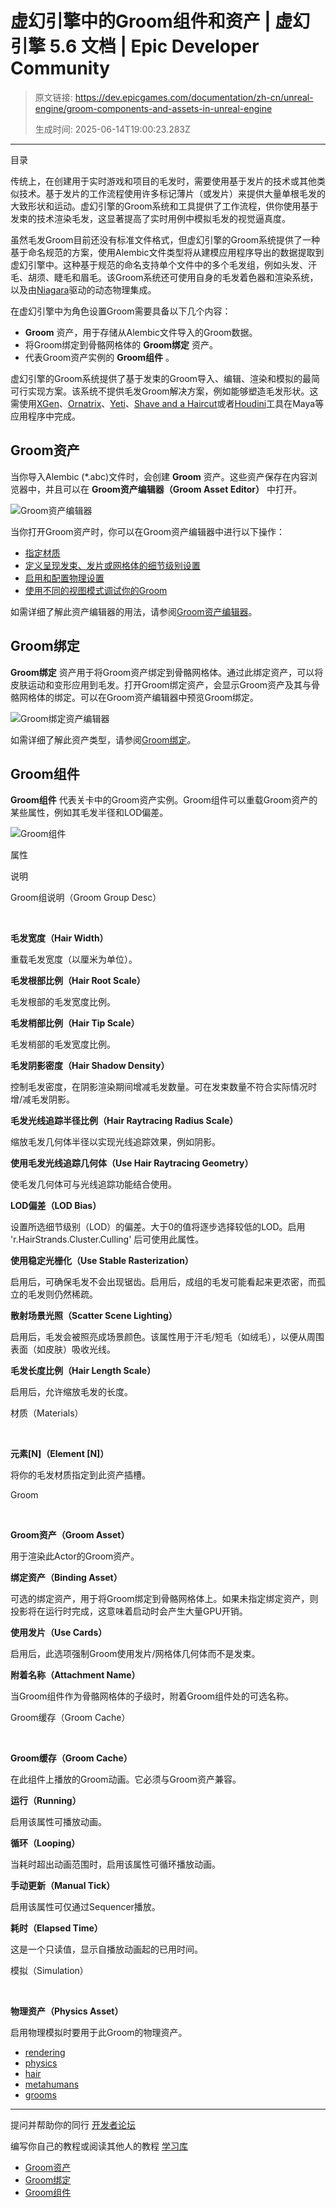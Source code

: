 # 虚幻引擎中的Groom组件和资产 | 虚幻引擎 5.6 文档 | Epic Developer Community

> 原文链接: https://dev.epicgames.com/documentation/zh-cn/unreal-engine/groom-components-and-assets-in-unreal-engine
> 
> 生成时间: 2025-06-14T19:00:23.283Z

---

目录

传统上，在创建用于实时游戏和项目的毛发时，需要使用基于发片的技术或其他类似技术。基于发片的工作流程使用许多标记薄片（或发片）来提供大量单根毛发的大致形状和运动。虚幻引擎的Groom系统和工具提供了工作流程，供你使用基于发束的技术渲染毛发，这显著提高了实时用例中模拟毛发的视觉逼真度。

虽然毛发Groom目前还没有标准文件格式，但虚幻引擎的Groom系统提供了一种基于命名规范的方案，使用Alembic文件类型将从建模应用程序导出的数据提取到虚幻引擎中。这种基于规范的命名支持单个文件中的多个毛发组，例如头发、汗毛、胡须、睫毛和眉毛。该Groom系统还可使用自身的毛发着色器和渲染系统，以及由[Niagara](/documentation/zh-cn/unreal-engine/creating-visual-effects-in-niagara-for-unreal-engine)驱动的动态物理集成。

在虚幻引擎中为角色设置Groom需要具备以下几个内容：

-   **Groom** 资产，用于存储从Alembic文件导入的Groom数据。
-   将Groom绑定到骨骼网格体的 **Groom绑定** 资产。
-   代表Groom资产实例的 **Groom组件** 。

虚幻引擎的Groom系统提供了基于发束的Groom导入、编辑、渲染和模拟的最简可行实现方案。该系统不提供毛发Groom解决方案，例如能够塑造毛发形状。这需使用[XGen](https://knowledge.autodesk.com/support/maya/learn-explore/caas/CloudHelp/cloudhelp/2015/ENU/Maya/files/GUID-47644337-40F0-4766-BD3B-4104F9F9B7E2-htm.html)、[Ornatrix](https://ephere.com/plugins/autodesk/max/ornatrix/)、[Yeti](https://peregrinelabs.com/yeti/)、[Shave and a Haircut](https://www.unrealengine.com/en-US/programs/shave-and-a-haircut?sessionInvalidated=true)或者[Houdini](https://www.sidefx.com/docs/houdini/fur/workflow.html)工具在Maya等应用程序中完成。

## Groom资产

当你导入Alembic (\*.abc)文件时，会创建 **Groom** 资产。这些资产保存在内容浏览器中，并且可以在 **Groom资产编辑器（Groom Asset Editor）** 中打开。

![Groom资产编辑器](https://d1iv7db44yhgxn.cloudfront.net/documentation/images/cae9708c-700d-4d8e-8a3a-0f630281fc79/groom-asset-editor.png)

当你打开Groom资产时，你可以在Groom资产编辑器中进行以下操作：

-   [指定材质](/documentation/zh-cn/unreal-engine/groom-materials-in-unreal-engine)
-   [定义呈现发束、发片或网格体的细节级别设置](/documentation/zh-cn/unreal-engine/setting-up-level-of-detail-for-grooms-in-unreal-engine)
-   [启用和配置物理设置](/documentation/zh-cn/unreal-engine/enabling-physics-simulation-on-grooms-in-unreal-engine)
-   [使用不同的视图模式调试你的Groom](/documentation/zh-cn/unreal-engine/debugging-grooms-in-unreal-engine)

如需详细了解此资产编辑器的用法，请参阅[Groom资产编辑器](/documentation/zh-cn/unreal-engine/groom-asset-editor-user-guide-in-unreal-engine)。

## Groom绑定

**Groom绑定** 资产用于将Groom资产绑定到骨骼网格体。通过此绑定资产，可以将皮肤运动和变形应用到毛发。打开Groom绑定资产，会显示Groom资产及其与骨骼网格体的绑定。可以在Groom资产编辑器中预览Groom绑定。

![Groom绑定资产编辑器](https://d1iv7db44yhgxn.cloudfront.net/documentation/images/bc1f97be-45c8-4fe8-b1b9-42e051ced596/groom-binding-asset.png)

如需详细了解此资产类型，请参阅[Groom绑定](/documentation/zh-cn/unreal-engine/setting-up-bindings-for-grooms-in-unreal-engine)。

## Groom组件

**Groom组件** 代表关卡中的Groom资产实例。Groom组件可以重载Groom资产的某些属性，例如其毛发半径和LOD偏差。

![Groom组件](https://d1iv7db44yhgxn.cloudfront.net/documentation/images/612bb3ef-966a-4a8b-8ede-12180e32cea6/groom-component.png)

属性

说明

Groom组说明（Groom Group Desc）

 

**毛发宽度（Hair Width）**

重载毛发宽度（以厘米为单位）。

**毛发根部比例（Hair Root Scale）**

毛发根部的毛发宽度比例。

**毛发梢部比例（Hair Tip Scale）**

毛发梢部的毛发宽度比例。

**毛发阴影密度（Hair Shadow Density）**

控制毛发密度，在阴影渲染期间增减毛发数量。可在发束数量不符合实际情况时增/减毛发阴影。

**毛发光线追踪半径比例（Hair Raytracing Radius Scale）**

缩放毛发几何体半径以实现光线追踪效果，例如阴影。

**使用毛发光线追踪几何体（Use Hair Raytracing Geometry）**

使毛发几何体可与光线追踪功能结合使用。

**LOD偏差（LOD Bias）**

设置所选细节级别（LOD）的偏差。大于0的值将逐步选择较低的LOD。启用 'r.HairStrands.Cluster.Culling' 后可使用此属性。

**使用稳定光栅化（Use Stable Rasterization）**

启用后，可确保毛发不会出现锯齿。启用后，成组的毛发可能看起来更浓密，而孤立的毛发则仍然稀疏。

**散射场景光照（Scatter Scene Lighting）**

启用后，毛发会被照亮成场景颜色。该属性用于汗毛/短毛（如绒毛），以便从周围表面（如皮肤）吸收光线。

**毛发长度比例（Hair Length Scale）**

启用后，允许缩放毛发的长度。

材质（Materials）

 

**元素\[N\]（Element \[N\]）**

将你的毛发材质指定到此资产插槽。

Groom

 

**Groom资产（Groom Asset）**

用于渲染此Actor的Groom资产。

**绑定资产（Binding Asset）**

可选的绑定资产，用于将Groom绑定到骨骼网格体上。如果未指定绑定资产，则投影将在运行时完成，这意味着启动时会产生大量GPU开销。

**使用发片（Use Cards）**

启用后，此选项强制Groom使用发片/网格体几何体而不是发束。

**附着名称（Attachment Name）**

当Groom组件作为骨骼网格体的子级时，附着Groom组件处的可选名称。

Groom缓存（Groom Cache）

 

**Groom缓存（Groom Cache）**

在此组件上播放的Groom动画。它必须与Groom资产兼容。

**运行（Running）**

启用该属性可播放动画。

**循环（Looping）**

当耗时超出动画范围时，启用该属性可循环播放动画。

**手动更新（Manual Tick）**

启用该属性可仅通过Sequencer播放。

**耗时（Elapsed Time）**

这是一个只读值，显示自播放动画起的已用时间。

模拟（Simulation）

 

**物理资产（Physics Asset）**

启用物理模拟时要用于此Groom的物理资产。

-   [rendering](https://dev.epicgames.com/community/search?query=rendering)
-   [physics](https://dev.epicgames.com/community/search?query=physics)
-   [hair](https://dev.epicgames.com/community/search?query=hair)
-   [metahumans](https://dev.epicgames.com/community/search?query=metahumans)
-   [grooms](https://dev.epicgames.com/community/search?query=grooms)

* * *

提问并帮助你的同行 [开发者论坛](https://forums.unrealengine.com/categories?tag=unreal-engine)

编写你自己的教程或阅读其他人的教程 [学习库](https://dev.epicgames.com/community/unreal-engine/learning)

-   [Groom资产](/documentation/zh-cn/unreal-engine/groom-components-and-assets-in-unreal-engine#groom%E8%B5%84%E4%BA%A7)
-   [Groom绑定](/documentation/zh-cn/unreal-engine/groom-components-and-assets-in-unreal-engine#groom%E7%BB%91%E5%AE%9A)
-   [Groom组件](/documentation/zh-cn/unreal-engine/groom-components-and-assets-in-unreal-engine#groom%E7%BB%84%E4%BB%B6)